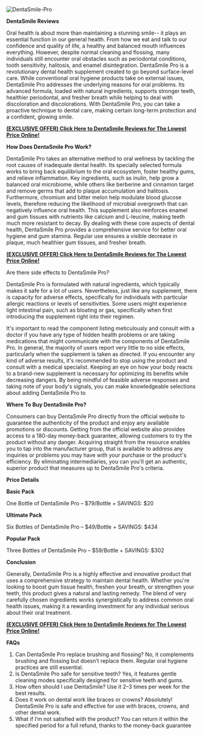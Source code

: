 ![DentaSmile-Pro](https://github.com/user-attachments/assets/62db8fa8-e4f5-4a80-9873-c3f2906a6fcd)

**DentaSmile Reviews**

Oral health is about more than maintaining a stunning smile-- it plays an essential function in our general health. From how we eat and talk to our confidence and quality of life, a healthy and balanced mouth influences everything. However, despite normal cleaning and flossing, many individuals still encounter oral obstacles such as periodontal conditions, tooth sensitivity, halitosis, and enamel disintegration.
DentaSmile Pro is a revolutionary dental health supplement created to go beyond surface-level care. While conventional oral hygiene products take on external issues, DentaSmile Pro addresses the underlying reasons for oral problems. Its advanced formula, loaded with natural ingredients, supports stronger teeth, healthier periodontal, and fresher breath while helping to deal with discoloration and discolorations.
With DentaSmile Pro, you can take a proactive technique to dental care, making certain long-term protection and a confident, glowing smile.


**[(EXCLUSIVE OFFER) Click Here to DentaSmile Reviews for The Lowest Price Online!](https://www.universalsupplements24x7.com/Purchase-Denta-Smile)**

**How Does DentaSmile Pro Work?**

DentaSmile Pro takes an alternative method to oral wellness by tackling the root causes of inadequate dental health. Its specially selected formula works to bring back equilibrium to the oral ecosystem, foster healthy gums, and relieve inflammation. Key ingredients, such as inulin, help grow a balanced oral microbiome, while others like berberine and cinnamon target and remove germs that add to plaque accumulation and halitosis. Furthermore, chromium and bitter melon help modulate blood glucose levels, therefore reducing the likelihood of microbial overgrowth that can negatively influence oral health.
This supplement also reinforces enamel and gum tissues with nutrients like calcium and L-leucine, making teeth much more resistant to decay. By dealing with these core aspects of dental health, DentaSmile Pro provides a comprehensive service for better oral hygiene and gum stamina. Regular use ensures a visible decrease in plaque, much healthier gum tissues, and fresher breath.


**[(EXCLUSIVE OFFER) Click Here to DentaSmile Reviews for The Lowest Price Online!](https://www.universalsupplements24x7.com/Purchase-Denta-Smile)**


Are there side effects to DentaSmile Pro?

DentaSmile Pro is formulated with natural ingredients, which typically makes it safe for a lot of users. Nevertheless, just like any supplement, there is capacity for adverse effects, specifically for individuals with particular allergic reactions or levels of sensitivities. Some users might experience light intestinal pain, such as bloating or gas, specifically when first introducing the supplement right into their regimen.

It's important to read the component listing meticulously and consult with a doctor if you have any type of hidden health problems or are taking medications that might communicate with the components of DentaSmile Pro. In general, the majority of users report very little to no side effects, particularly when the supplement is taken as directed.
If you encounter any kind of adverse results, it's recommended to stop using the product and consult with a medical specialist. Keeping an eye on how your body reacts to a brand-new supplement is necessary for optimizing its benefits while decreasing dangers. By being mindful of feasible adverse responses and taking note of your body's signals, you can make knowledgeable selections about adding DentaSmile Pro to


**Where To Buy DentaSmile Pro?**

Consumers can buy DentaSmile Pro directly from the official website to guarantee the authenticity of the product and enjoy any available promotions or discounts. Getting from the official website also provides access to a 180-day money-back guarantee, allowing customers to try the product without any danger.
Acquiring straight from the resource enables you to tap into the manufacturer group, that is available to address any inquiries or problems you may have with your purchase or the product's efficiency. By eliminating intermediaries, you can you'll get an authentic, superior product that measures up to DentaSmile Pro's criteria.

**Price Details**

**Basic Pack**

One Bottle of DentaSmile Pro – $79/Bottle + SAVINGS: $20

**Ultimate Pack**

Six Bottles of DentaSmile Pro – $49/Bottle + SAVINGS: $434

**Popular Pack**

Three Bottles of DentaSmile Pro – $59/Bottle + SAVINGS: $302

**Conclusion**

Generally, DentaSmile Pro is a highly effective and innovative product that uses a comprehensive strategy to maintain dental health. Whether you're looking to boost gum tissue health, freshen your breath, or strengthen your teeth, this product gives a natural and lasting remedy. The blend of very carefully chosen ingredients works synergistically to address common oral health issues, making it a rewarding investment for any individual serious about their oral treatment.

**[(EXCLUSIVE OFFER) Click Here to DentaSmile Reviews for The Lowest Price Online!](https://www.universalsupplements24x7.com/Purchase-Denta-Smile)**

**FAQs**

1. Can DentaSmile Pro replace brushing and flossing?
No, it complements brushing and flossing but doesn’t replace them. Regular oral hygiene practices are still essential.
2. Is DentaSmile Pro safe for sensitive teeth?
Yes, it features gentle cleaning modes specifically designed for sensitive teeth and gums.
3. How often should I use DentaSmile?
Use it 2–3 times per week for the best results.
4. Does it work on dental work like braces or crowns?
Absolutely! DentaSmile Pro is safe and effective for use with braces, crowns, and other dental work.
5. What if I’m not satisfied with the product?
You can return it within the specified period for a full refund, thanks to the money-back guarantee

